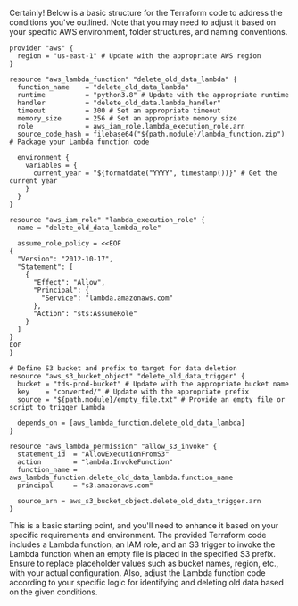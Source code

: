 Certainly! Below is a basic structure for the Terraform code to address the conditions you've outlined. Note that you may need to adjust it based on your specific AWS environment, folder structures, and naming conventions.

```hcl
provider "aws" {
  region = "us-east-1" # Update with the appropriate AWS region
}

resource "aws_lambda_function" "delete_old_data_lambda" {
  function_name    = "delete_old_data_lambda"
  runtime          = "python3.8" # Update with the appropriate runtime
  handler          = "delete_old_data.lambda_handler"
  timeout          = 300 # Set an appropriate timeout
  memory_size      = 256 # Set an appropriate memory size
  role             = aws_iam_role.lambda_execution_role.arn
  source_code_hash = filebase64("${path.module}/lambda_function.zip") # Package your Lambda function code

  environment {
    variables = {
      current_year = "${formatdate("YYYY", timestamp())}" # Get the current year
    }
  }
}

resource "aws_iam_role" "lambda_execution_role" {
  name = "delete_old_data_lambda_role"

  assume_role_policy = <<EOF
{
  "Version": "2012-10-17",
  "Statement": [
    {
      "Effect": "Allow",
      "Principal": {
        "Service": "lambda.amazonaws.com"
      },
      "Action": "sts:AssumeRole"
    }
  ]
}
EOF
}

# Define S3 bucket and prefix to target for data deletion
resource "aws_s3_bucket_object" "delete_old_data_trigger" {
  bucket = "tds-prod-bucket" # Update with the appropriate bucket name
  key    = "converted/" # Update with the appropriate prefix
  source = "${path.module}/empty_file.txt" # Provide an empty file or script to trigger Lambda

  depends_on = [aws_lambda_function.delete_old_data_lambda]
}

resource "aws_lambda_permission" "allow_s3_invoke" {
  statement_id  = "AllowExecutionFromS3"
  action        = "lambda:InvokeFunction"
  function_name = aws_lambda_function.delete_old_data_lambda.function_name
  principal     = "s3.amazonaws.com"

  source_arn = aws_s3_bucket_object.delete_old_data_trigger.arn
}
```

This is a basic starting point, and you'll need to enhance it based on your specific requirements and environment. The provided Terraform code includes a Lambda function, an IAM role, and an S3 trigger to invoke the Lambda function when an empty file is placed in the specified S3 prefix. Ensure to replace placeholder values such as bucket names, region, etc., with your actual configuration. Also, adjust the Lambda function code according to your specific logic for identifying and deleting old data based on the given conditions.
